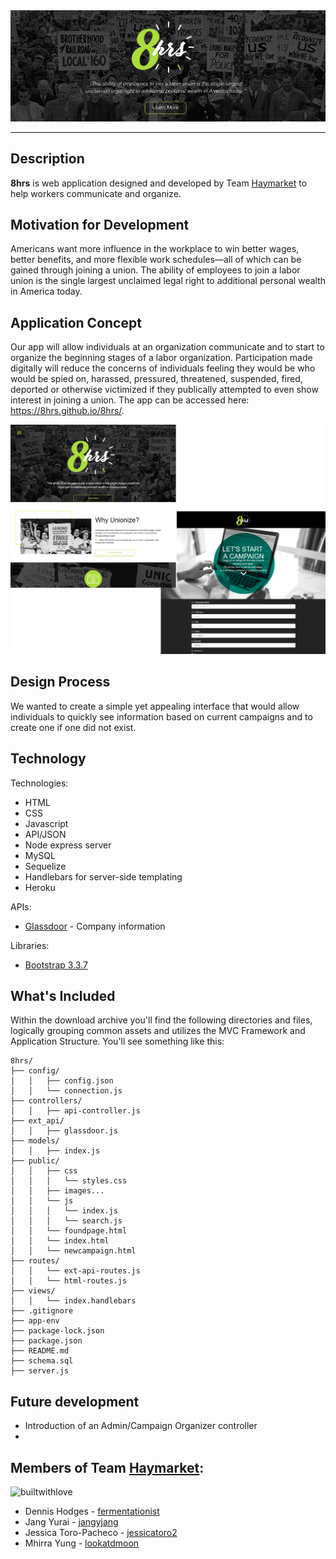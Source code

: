 <div align="center">
	<img src="public/images/header-for-readme.png"><br>
</div>

-----------------
## Description
**8hrs** is web application designed and developed by Team [Haymarket](https://github.com/8hrs) to help workers communicate and organize.

## Motivation for Development
Americans want more influence in the workplace to win better wages, better benefits, and more flexible work schedules—all of which can be gained through joining a union. The ability of employees to join a labor union is the single largest unclaimed legal right to additional personal wealth in America today.

## Application Concept
Our app will allow individuals at an organization communicate and to start to organize the beginning stages of a labor organization. Participation made digitally will reduce the concerns of individuals feeling they would be who would be spied on, harassed, pressured, threatened, suspended, fired, deported or otherwise victimized if they publically attempted to even show interest in joining a union.
The app can be accessed here: https://8hrs.github.io/8hrs/.

<div align="center">
	<img src="public/images/screenshots.png"><br>
</div>

## Design Process
We wanted to create a simple yet appealing interface that would allow individuals to quickly see information based on current campaigns and to create one if one did not exist.   

## Technology

Technologies:
* HTML
* CSS
* Javascript
* API/JSON
* Node express server
* MySQL
* Sequelize
* Handlebars for server-side templating
* Heroku

APIs:
* [Glassdoor](https://www.glassdoor.com/developer/companiesApiActions.htm) - Company information

Libraries:
* [Bootstrap 3.3.7](https://getbootstrap.com/docs/3.3/)


## What's Included
Within the download archive you'll find the following directories and files, logically grouping common assets and utilizes the MVC Framework and Application Structure. You'll see something like this:

```
8hrs/
├── config/
│   │   ├── config.json
│   │   └── connection.js
├── controllers/
│   │   ├── api-controller.js
├── ext_api/
│   │   ├── glassdoor.js
├── models/
│   │   ├── index.js
├── public/
│   │   ├── css
│   │   │   └── styles.css
│   │   ├── images...
│   │   └── js
│   │   │   └── index.js
│   │   │   └── search.js
│   │   └── foundpage.html
│   │   └── index.html
│   │   └── newcampaign.html
├── routes/
│   │   └── ext-api-routes.js
│   │   └── html-routes.js
├── views/
│   │   └── index.handlebars
├── .gitignore
├── app-env
├── package-lock.json
├── package.json
├── README.md
├── schema.sql
├── server.js
```
## Future development
* Introduction of an Admin/Campaign Organizer controller
*


## Members of Team [Haymarket](https://github.com/8hrs):
![builtwithlove](http://forthebadge.com/images/badges/built-with-love.svg)

* Dennis Hodges - [fermentationist](https://github.com/fermentationist)
* Jang Yurai - [jangyjang](https://github.com/jangyjang)
* Jessica Toro-Pacheco - [jessicatoro2](https://github.com/jessicatoro2)
* Mhirra Yung - [lookatdmoon](https://github.com/lookatdmoon)
